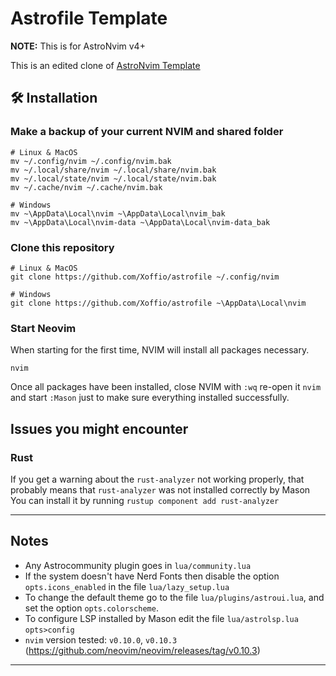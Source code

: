 # Astrofile Template

**NOTE:** This is for AstroNvim v4+

This is an edited clone of [AstroNvim Template](https://github.com/AstroNvim/template)

## 🛠️ Installation

### Make a backup of your current NVIM and shared folder

```shell
# Linux & MacOS
mv ~/.config/nvim ~/.config/nvim.bak
mv ~/.local/share/nvim ~/.local/share/nvim.bak
mv ~/.local/state/nvim ~/.local/state/nvim.bak
mv ~/.cache/nvim ~/.cache/nvim.bak

# Windows
mv ~\AppData\Local\nvim ~\AppData\Local\nvim_bak
mv ~\AppData\Local\nvim-data ~\AppData\Local\nvim-data_bak
```

### Clone this repository

```shell
# Linux & MacOS
git clone https://github.com/Xoffio/astrofile ~/.config/nvim

# Windows
git clone https://github.com/Xoffio/astrofile ~\AppData\Local\nvim
```

### Start Neovim

When starting for the first time, NVIM will install all packages necessary.

```shell
nvim
```

Once all packages have been installed, close NVIM with `:wq` re-open it `nvim` and start `:Mason` just to make sure
everything installed successfully.

## Issues you might encounter

### Rust

If you get a warning about the `rust-analyzer` not working properly, that probably means that `rust-analyzer` was not installed correctly by Mason
You can install it by running `rustup component add rust-analyzer`

---

## Notes

- Any Astrocommunity plugin goes in `lua/community.lua`
- If the system doesn't have Nerd Fonts then disable the option `opts.icons_enabled` in the file `lua/lazy_setup.lua`
- To change the default theme go to the file `lua/plugins/astroui.lua`, and set the option `opts.colorscheme`.
- To configure LSP installed by Mason edit the file `lua/astrolsp.lua` `opts>config`
- `nvim` version tested: `v0.10.0`, `v0.10.3` (https://github.com/neovim/neovim/releases/tag/v0.10.3)

---
